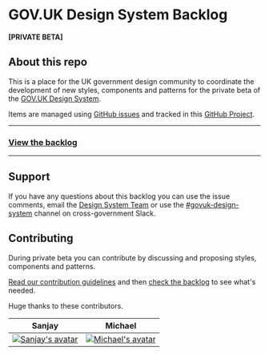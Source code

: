 # GOV.UK Design System Backlog

**[PRIVATE BETA]**


## About this repo

This is a place for the UK government design community to coordinate the development of new styles, components and patterns for the private beta of the [GOV.UK Design System](https://github.com/alphagov/govuk-design-system).

Items are managed using [GitHub issues](https://github.com/alphagov/govuk-design-system-backlog/issues) and tracked in this [GitHub Project](https://github.com/alphagov/govuk-design-system-backlog/projects/1).

---

### **[View the backlog](https://github.com/alphagov/govuk-design-system-backlog/projects/1)**

---

## Support

If you have any questions about this backlog you can use the issue comments, email the [Design System Team](govuk-design-system-support@digital.cabinet-office.gov.uk) or use the [#govuk-design-system](https://ukgovernmentdigital.slack.com/messages/govuk-design-system) channel on cross-government Slack.

## Contributing

During private beta you can contribute by discussing and proposing styles, components and patterns.

[Read our contribution guidelines](CONTRIBUTING.md) and then [check the backlog](https://github.com/alphagov/govuk-design-system-backlog/projects/1) to see what's needed.

Huge thanks to these contributors.

Sanjay | Michael
--- | ---
[![Sanjay's avatar](https://avatars2.githubusercontent.com/u/4106955?s=100&v=4)](https://github.com/sanjaypoyzer) | [![Michael's avatar](https://avatars2.githubusercontent.com/u/13904084?s=100&v=4)](https://github.com/owenm6)
